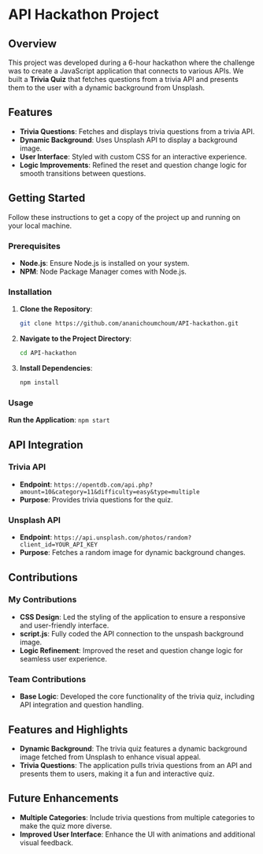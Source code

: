 # API Hackathon Project


## Overview

This project was developed during a 6-hour hackathon where the challenge was to create a JavaScript application that connects to various APIs. We built a **Trivia Quiz** that fetches questions from a trivia API and presents them to the user with a dynamic background from Unsplash.

## Features

- **Trivia Questions**: Fetches and displays trivia questions from a trivia API.
- **Dynamic Background**: Uses Unsplash API to display a background image.
- **User Interface**: Styled with custom CSS for an interactive experience.
- **Logic Improvements**: Refined the reset and question change logic for smooth transitions between questions.

## Getting Started

Follow these instructions to get a copy of the project up and running on your local machine.

### Prerequisites

- **Node.js**: Ensure Node.js is installed on your system.
- **NPM**: Node Package Manager comes with Node.js.

### Installation

1. **Clone the Repository**:
    ```bash
    git clone https://github.com/ananichoumchoum/API-hackathon.git
    ```
2. **Navigate to the Project Directory**:
    ```bash
    cd API-hackathon
    ```
3. **Install Dependencies**:
    ```bash
    npm install
    ```

### Usage

**Run the Application**:
    ```
    npm start
    ```

## API Integration

### Trivia API

- **Endpoint**: `https://opentdb.com/api.php?amount=10&category=11&difficulty=easy&type=multiple`
- **Purpose**: Provides trivia questions for the quiz.

### Unsplash API

- **Endpoint**: `https://api.unsplash.com/photos/random?client_id=YOUR_API_KEY`
- **Purpose**: Fetches a random image for dynamic background changes.

## Contributions

### My Contributions

- **CSS Design**: Led the styling of the application to ensure a responsive and user-friendly interface.
- **script.js**: Fully coded the API connection to the unspash background image.
- **Logic Refinement**: Improved the reset and question change logic for seamless user experience.

### Team Contributions

- **Base Logic**: Developed the core functionality of the trivia quiz, including API integration and question handling.

## Features and Highlights

- **Dynamic Background**: The trivia quiz features a dynamic background image fetched from Unsplash to enhance visual appeal.
- **Trivia Questions**: The application pulls trivia questions from an API and presents them to users, making it a fun and interactive quiz.

## Future Enhancements

- **Multiple Categories**: Include trivia questions from multiple categories to make the quiz more diverse.
- **Improved User Interface**: Enhance the UI with animations and additional visual feedback.

